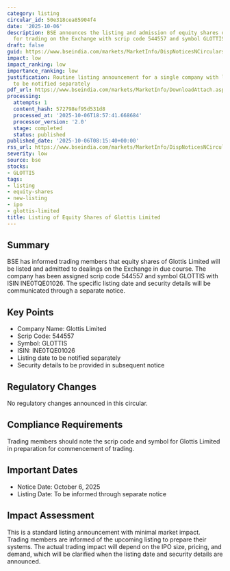 ```yaml
---
category: listing
circular_id: 50e318cea85904f4
date: '2025-10-06'
description: BSE announces the listing and admission of equity shares of Glottis Limited
  for trading on the Exchange with scrip code 544557 and symbol GLOTTIS.
draft: false
guid: https://www.bseindia.com/markets/MarketInfo/DispNoticesNCirculars.aspx?Noticeid={2A137481-CD80-48B4-8E4F-B297AB128316}&noticeno=20251006-16&dt=10/06/2025&icount=16&totcount=69&flag=0
impact: low
impact_ranking: low
importance_ranking: low
justification: Routine listing announcement for a single company with listing date
  to be notified separately
pdf_url: https://www.bseindia.com/markets/MarketInfo/DownloadAttach.aspx?id=20251006-16&attachedId=
processing:
  attempts: 1
  content_hash: 572798ef95d531d8
  processed_at: '2025-10-06T18:57:41.668684'
  processor_version: '2.0'
  stage: completed
  status: published
published_date: '2025-10-06T08:15:40+00:00'
rss_url: https://www.bseindia.com/markets/MarketInfo/DispNoticesNCirculars.aspx?Noticeid={2A137481-CD80-48B4-8E4F-B297AB128316}&noticeno=20251006-16&dt=10/06/2025&icount=16&totcount=69&flag=0
severity: low
source: bse
stocks:
- GLOTTIS
tags:
- listing
- equity-shares
- new-listing
- ipo
- glottis-limited
title: Listing of Equity Shares of Glottis Limited
---
```


## Summary

BSE has informed trading members that equity shares of Glottis Limited will be listed and admitted to dealings on the Exchange in due course. The company has been assigned scrip code 544557 and symbol GLOTTIS with ISIN INE0TQE01026. The specific listing date and security details will be communicated through a separate notice.

## Key Points

- Company Name: Glottis Limited
- Scrip Code: 544557
- Symbol: GLOTTIS
- ISIN: INE0TQE01026
- Listing date to be notified separately
- Security details to be provided in subsequent notice

## Regulatory Changes

No regulatory changes announced in this circular.

## Compliance Requirements

Trading members should note the scrip code and symbol for Glottis Limited in preparation for commencement of trading.

## Important Dates

- Notice Date: October 6, 2025
- Listing Date: To be informed through separate notice

## Impact Assessment

This is a standard listing announcement with minimal market impact. Trading members are informed of the upcoming listing to prepare their systems. The actual trading impact will depend on the IPO size, pricing, and demand, which will be clarified when the listing date and security details are announced.